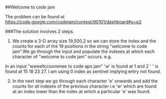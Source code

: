 ##Welcome to code jam

The problem can be found at 
https://code.google.com/codejam/contest/90101/dashboard#s=p2


###The solution involves 2 steps.
1. We create a  3-D array size 19,500,2 so we can store the index and the counts for each of the 19 positions in the string "welcome to code jam".We go through the input and populate the indexes at which each character of "welcome to code jam" occurs. e.g.

In an input "wweellccoommee to code qps jam"
'w' is found at 1 and 2 ' ' is found at 15 18 23 27.
I am using 0 index as sentinel implying entry not found.

2. In the next step we go through each character 'e' onwards and add the counts for all indexes of the previous character i.e 'w' which are found at an index lower than the index at which a particular 'e' was found.

